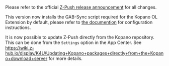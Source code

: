 Please refer to the official [Z-Push release announcement](http://z-push.org/z-push-2-4-4-final-release/) for all
changes.

This version now installs the GAB-Sync script required for the Kopano OL Extension by default, please refer to [the documention](https://wiki.z-hub.io/x/z4Aa) for configuration instructions.

It is now possible to update Z-Push directly from the Kopano repository. This can be done from the `Settings` option in the App Center. See https://wiki.z-hub.io/display/K4U/Updating+Kopano+packages+directly+from+the+Kopano+download+server for more details.
